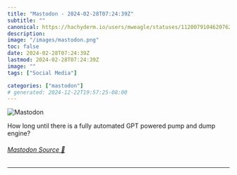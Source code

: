```yaml
---
title: "Mastodon - 2024-02-28T07:24:39Z"
subtitle: ""
canonical: https://hachyderm.io/users/mweagle/statuses/112007910462076205
description:
image: "/images/mastodon.png"
toc: false
date: 2024-02-28T07:24:39Z
lastmod: 2024-02-28T07:24:39Z
image: ""
tags: ["Social Media"]

categories: ["mastodon"]
# generated: 2024-12-22T19:57:25-08:00
---
```

![Mastodon](/images/mastodon.png)

<p>How long until there is a fully automated GPT powered pump and dump engine?</p>


###### [Mastodon Source 🐘](https://hachyderm.io/@mweagle/112007910462076205)

___
